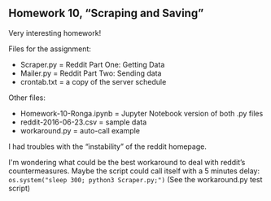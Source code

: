 ## Homework 10, “Scraping and Saving”

Very interesting homework!

Files for the assignment:
* Scraper.py = Reddit Part One: Getting Data
* Mailer.py = Reddit Part Two: Sending data
* crontab.txt = a copy of the server schedule

Other files:
* Homework-10-Ronga.ipynb = Jupyter Notebook version of both .py files
* reddit-2016-06-23.csv = sample data
* workaround.py = auto-call example

I had troubles with the “instability” of the reddit homepage.

I'm wondering what could be the best workaround to deal with reddit’s countermeasures. Maybe the script could call itself with a 5 minutes delay: `os.system("sleep 300; python3 Scraper.py;")` (See the workaround.py test script)
